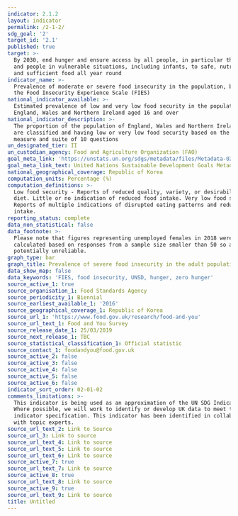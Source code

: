 ```yaml
---
indicator: 2.1.2
layout: indicator
permalink: /2-1-2/
sdg_goal: '2'
target_id: '2.1'
published: true
target: >-
  By 2030, end hunger and ensure access by all people, in particular the poor
  and people in vulnerable situations, including infants, to safe, nutritious
  and sufficient food all year round
indicator_name: >-
  Prevalence of moderate or severe food insecurity in the population, based on
  the Food Insecurity Experience Scale (FIES)
national_indicator_available: >-
  Estimated prevalence of low and very low food security in the population of
  England, Wales and Northern Ireland aged 16 and over
national_indicator_description: >-
  The proportion of the population of England, Wales and Northern Ireland that
  are classified and having low or very low food security based on the USDA
  measure and suite of 10 questions
un_designated_tier: II
un_custodian_agency: Food and Agriculture Organization (FAO)
goal_meta_link: 'https://unstats.un.org/sdgs/metadata/files/Metadata-02-01-02.pdf'
goal_meta_link_text: United Nations Sustainable Development Goals Metadata (PDF 426 KB)
national_geographical_coverage: Republic of Korea
computation_units: Percentage (%)
computation_definitions: >-
  Low food security - Reports of reduced quality, variety, or desirability of
  diet. Little or no indication of reduced food intake. Very low food security -
  Reports of multiple indications of disrupted eating patterns and reduced food
  intake.
reporting_status: complete
data_non_statistical: false
data_footnote: >-
  Please note that figures representing unemployed females in 2018 were
  calculated based on responses from a sample size smaller than 50 so are
  potentially unreliable.
graph_type: bar
graph_title: Prevalence of severe food insecurity in the adult population
data_show_map: false
data_keywords: 'FIES, food insecurity, UNSD, hunger, zero hunger'
source_active_1: true
source_organisation_1: Food Standards Agency
source_periodicity_1: Biennial
source_earliest_available_1: '2016'
source_geographical_coverage_1: Republic of Korea
source_url_1: 'https://www.food.gov.uk/research/food-and-you'
source_url_text_1: Food and You Survey
source_release_date_1: 25/03/2019
source_next_release_1: TBC
source_statistical_classification_1: Official statistic
source_contact_1: foodandyou@food.gov.uk
source_active_2: false
source_active_3: false
source_active_4: false
source_active_5: false
source_active_6: false
indicator_sort_order: 02-01-02
comments_limitations: >-
  This indicator is being used as an approximation of the UN SDG Indicator.
  Where possible, we will work to identify or develop UK data to meet the global
  indicator specification. This indicator has been identified in collaboration
  with topic experts.
source_url_text_2: Link to Source
source_url_3: Link to source
source_url_text_4: Link to source
source_url_text_5: Link to source
source_url_text_6: Link to source
source_active_7: true
source_url_text_7: Link to source
source_active_8: true
source_url_text_8: Link to source
source_active_9: true
source_url_text_9: Link to source
title: Untitled
---
```

